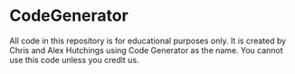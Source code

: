 # CodeGenerator
All code in this repository is for educational purposes only. 
It is created by Chris and Alex Hutchings using Code Generator as the name.
You cannot use this code unless you credit us.
